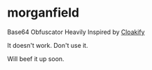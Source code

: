 # morganfield
Base64 Obfuscator Heavily Inspired by [Cloakify](https://github.com/TryCatchHCF/Cloakify)

It doesn't work. Don't use it.


Will beef it up soon.
